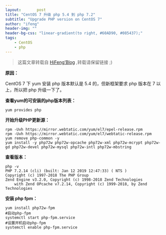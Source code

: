 ```yaml
---
layout:       post
title: "CentOS 7 升级 php 5.4 到 php 7.2"
subtitle: "Upgrade PHP version on CentOS 7"
author: "ifeng"
header-img: ""
header-bg-css: "linear-gradient(to right, #60AD90, #085437);"
tags:
    - CentOS
    - php
---
```

> 这篇文章转载自 [HiFeng’Blog](https://www.hicairo.com/post/44.html) ,转载请保留链接 ;)

**原因：**

CentOS 7 下 yum 安装 php 版本默认是 5.4 的，但新框架要求 php 版本在 7 以上，所以把 php 升级一下了。

**查看yum的可安装的php版本列表：**

```shell
yum provides php
```

**开始升级PHP更新源：**

```shell
rpm -Uvh https://mirror.webtatic.com/yum/el7/epel-release.rpm 
rpm -Uvh https://mirror.webtatic.com/yum/el7/webtatic-release.rpm
yum remove php-common -y  
yum install -y php72w php72w-opcache php72w-xml php72w-mcrypt php72w-gd php72w-devel php72w-mysql php72w-intl php72w-mbstring
```

**查看版本：**

```shell
php -v
PHP 7.2.14 (cli) (built: Jan 12 2019 12:47:33) ( NTS )
Copyright (c) 1997-2018 The PHP Group
Zend Engine v3.2.0, Copyright (c) 1998-2018 Zend Technologies
    with Zend OPcache v7.2.14, Copyright (c) 1999-2018, by Zend Technologies
```

**安装 php fpm：**

```shell
yum install php72w-fpm
#启动php-fpm
systemctl start php-fpm.service
#设置开机启动php-fpm
systemctl enable php-fpm.service
```
